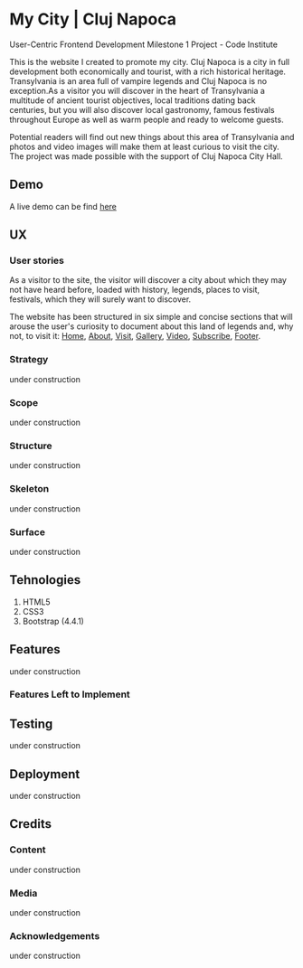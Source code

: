 # My City | Cluj Napoca
User-Centric Frontend Development Milestone 1 Project - Code Institute

This is the website I created to promote my city. Cluj Napoca is a city in full development both economically and tourist, with a rich historical heritage. Transylvania is an area full of vampire legends and Cluj Napoca is no exception.As a visitor you will discover in the heart of Transylvania a multitude of ancient tourist objectives, local traditions dating back centuries, but you will also discover local gastronomy, famous festivals throughout Europe as well as warm people and ready to welcome guests.

Potential readers will find out new things about this area of Transylvania and photos and video images will make them at least curious to visit the city. The project was made possible with the support of Cluj Napoca City Hall.

## Demo
A live demo can be find [here](https://iulianpro.github.io/my-city/index.html/?target=_blank)

## UX

### User stories
As a visitor to the site, the visitor will discover a city about which they may not have heard before, loaded with history, legends, places to visit, festivals, which they will surely want to discover.

The website has been structured in six simple and concise sections that will arouse the user's curiosity to document about this land of legends and, why not, to visit it: [Home](wireframes/landing-page.jpg), [About](wireframes/about-section.jpg), [Visit](wireframes/visit-section.jpg), [Gallery](wireframes/gallery-section.jpg), [Video](wireframes/video-section.jpg), [Subscribe](wireframes/subscribe-section.jpg),  [Footer](wireframes/footer-section.jpg).


### Strategy
under construction

### Scope
under construction

### Structure
under construction

### Skeleton
under construction

### Surface
under construction

## Tehnologies
1. HTML5
2. CSS3
3. Bootstrap (4.4.1)

## Features
under construction

### Features Left to Implement

## Testing
under construction

## Deployment
under construction

## Credits

### Content
under construction

### Media
under construction

### Acknowledgements
under construction